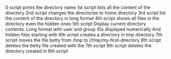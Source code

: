 0 script prints the directory name
1st script lists all the content of the directory
2nd script changes the directories to home directory
3rd script list the content of the directory in long format
4th script shows all files in the directory even the hidden ones
5th script Display current directory contents.
     Long format
     with user and group IDs displayed numerically
     And hidden files starting with 
6th script creates a directory in tmp directory
7th script moves the file betty from /tmp to //tmp/my-first-directory
8th script deletes the betty file created with the 7th script
9th script deletes the directory created in 6th script
